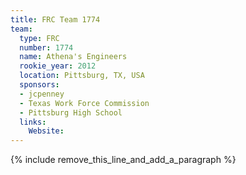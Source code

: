 ```yaml
---
title: FRC Team 1774
team:
  type: FRC
  number: 1774
  name: Athena's Engineers
  rookie_year: 2012
  location: Pittsburg, TX, USA
  sponsors:
  - jcpenney
  - Texas Work Force Commission
  - Pittsburg High School
  links:
    Website:
---
```


{% include remove_this_line_and_add_a_paragraph %}